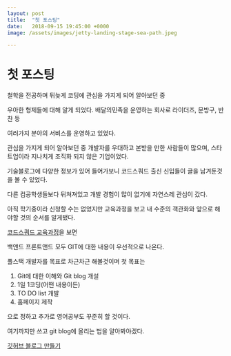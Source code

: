 ```yaml
---
layout: post
title:  "첫 포스팅"
date:   2018-09-15 19:45:00 +0000
image: /assets/images/jetty-landing-stage-sea-path.jpeg

---
```

# 첫 포스팅

  철학을 전공하며 뒤늦게 코딩에 관심을 가지게 되어 알아보던 중
  
  우아한 형제들에 대해 알게 되었다. 배달의민족을 운영하는 회사로 라이더즈, 문방구, 반찬 등
  
  여러가지 분야의 서비스를 운영하고 있었다.
  
  관심을 가지게 되어 알아보던 중 개발자를 우대하고 본받을 만한 사람들이 많으며, 스타트업이라 지나치게 조직화 되지 않은 기업이었다.
  
  기술블로그에 다양한 정보가 있어 들어가보니 코드스쿼드 출신 신입들이 글을 남겨둔것을 볼 수 있었다.
  
  다른 컴공학생들보다 뒤쳐져있고 개발 경험이 많이 없기에 자연스레 관심이 갔다.
  
  아직 학기중이라 신청할 수는 없었지만 교육과정을 보고 내 수준의 객관화와 앞으로 해야할 것의 순서를 알게됐다.
  
  [코드스쿼드 교육과정](https://codesquad.kr/page/masters/curriculum.html#frontend-first-curriculum)을 보면
  
  백앤드 프론트앤드 모두 GIT에 대한 내용이 우선적으로 나온다.
 
  풀스택 개발자를 목표로 차근차근 해볼것이며 첫 목표는
  
1. Git에 대한 이해와 Git blog 개설
2. 1일 1코딩(어떤 내용이든)
3. TO DO list 개발
4. 홈페이지 제작

으로 정하고 추가로 영어공부도 꾸준히 할 것이다.

여기까지만 쓰고 git blog에 올리는 법을 알아봐야겠다.

[깃허브 블로그 만들기](http://recoveryman.tistory.com/323?category=635733)
